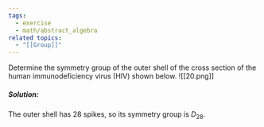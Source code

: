 ```yaml
---
tags:
  - exercise
  - math/abstract_algebra
related topics:
  - "[[Group]]"
---
```

Determine the symmetry group of the outer shell of the cross section of the human immunodeficiency virus (HIV) shown below.
![[20.png]]
##### Solution:
The outer shell has $28$ spikes, so its symmetry group is $D_{28}$.